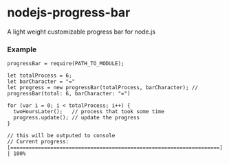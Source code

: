 # nodejs-progress-bar
A light weight customizable progress bar for node.js
### Example
```
progressBar = require(PATH_TO_MODULE);

let totalProcess = 6;
let barCharacter = "="
let progress = new progressBar(totalProcess, barCharacter); // progressBar(total: 6, barCharacter: "=")

for (var i = 0; i < totalProcess; i++) {
  twoHoursLater();   // process that took some time
  progress.update(); // update the progress
}

// this will be outputed to console
// Current progress: [====================================================================] | 100%
```
